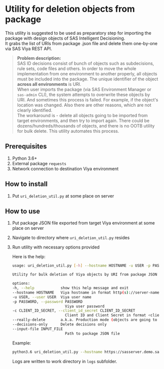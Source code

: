 # Utility for deletion objects from package

This utility is suggested to be used as preparatory step for importing the package with design objects of SAS Intelligent Decisioning.  
It grabs the list of URIs from package .json file and delete them one-by-one via SAS Viya REST API.  

> **Problem description:**  
> SAS ID decisions consist of bunch of objects such as subdecisions, rule sets, code files and others. In order to move the whole implementation from one environment to another properly, all objects must be included into the package. The unique identifier of the object **across all environments** is URI.  
> When user imports the package (via SAS Environment Manager or `sas-admin` CLI), the system attempts to overwrite these objects by URI. And sometimes this process is failed. For example, if the object's location was changed. Also there are other reasons, which are not clearly identified.  
> The workaround is - delete all objects going to be imported from target environments, and then try to import again. There could be dozens/hundreds/thousands of objects, and there is no OOTB utility for bulk delete. This utility automates this process.

## Prerequisites

1. Python 3.6+
1. External package `requests`
1. Network connection to destination Viya environment

## How to install

1. Put `uri_deletion_util.py` at some place on server

## How to use

1. Put package JSON file exported from target Viya environment at some place on server
2. Navigate to directory where `uri_deletion_util.py` resides
3. Run utility with necessary options provided

    Here is the help:

    ```bash
    usage: uri_deletion_util.py [-h] --hostname HOSTNAME -u USER -p PASSWORD -c CLIENT_ID_SECRET [--really-delete] [--decisions-only] --input-file INPUT_FILE

    Utility for bulk deletion of Viya objects by URI from package JSON file using REST API

    options:
    -h, --help            show this help message and exit
    --hostname HOSTNAME   Viya hostname in format http(s)://server-name.com
    -u USER, --user USER  Viya user name
    -p PASSWORD, --password PASSWORD
                            Viya user password
    -c CLIENT_ID_SECRET, --client_id_secret CLIENT_ID_SECRET
                            Client ID and Client Secret in format <client_id>:<client_secret>
    --really-delete       a.k.a. Production mode (objects are going to be deleted)
    --decisions-only      Delete decisions only
    --input-file INPUT_FILE
                            Path to package JSON file
    ```

    Example:

    ```bash
    python3.6 uri_deletion_util.py --hostname https://sasserver.demo.sas.com -u sasboot -p Orion123 -c sas.ec: --input-file ./data/Decision_1.json --really-delete
    ```

    Logs are written to work directory in `logs` subfolder.
